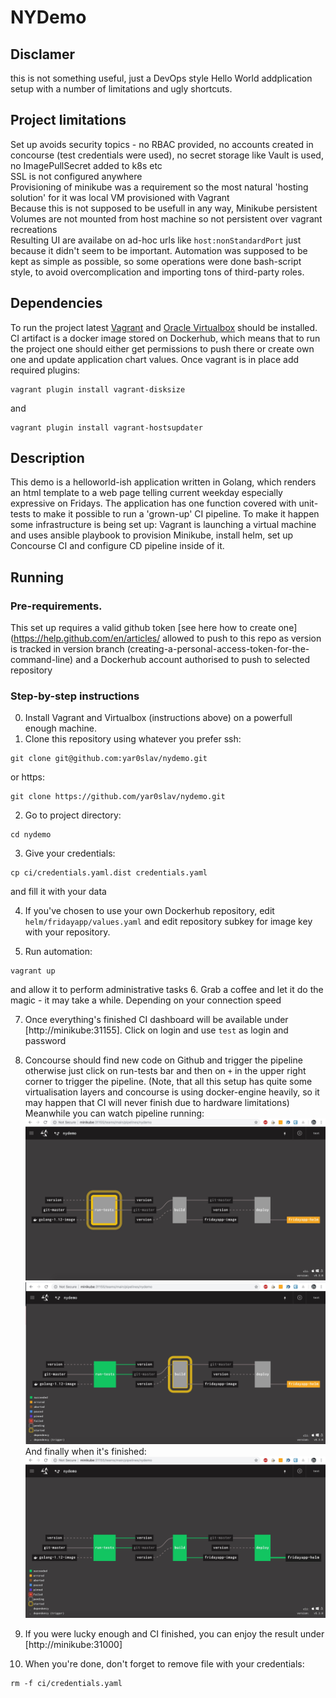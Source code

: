 # NYDemo

## Disclamer
this is not something useful, just a DevOps style Hello World addplication setup with a number of limitations and ugly shortcuts.

## Project limitations
Set up avoids security topics - no RBAC provided, no accounts created in concourse (test credentials were used), no secret storage like Vault is used, no ImagePullSecret added to k8s etc<br/>
SSL is not configured anywhere<br/>
Provisioning of minikube was a requirement so the most natural 'hosting solution' for it was local VM provisioned with Vagrant<br/>
Because this is not supposed to be usefull in any way, Minikube persistent Volumes are not mounted from host machine so not persistent over vagrant recreations<br/>
Resulting UI are availabe on ad-hoc urls like `host:nonStandardPort` just because it didn't seem to be important. Automation was supposed to be kept as simple as possible, so some operations were done bash-script style, to avoid overcomplication and importing tons of third-party roles.

## Dependencies
To run the project latest [Vagrant](https://www.vagrantup.com/docs/installation/) and [Oracle Virtualbox]() should be installed. CI artifact is a docker image stored on Dockerhub, which means that to run the project one should either get permissions to push there or create own one and update application chart values.
Once vagrant is in place add required plugins:
```
vagrant plugin install vagrant-disksize
```
and
```
vagrant plugin install vagrant-hostsupdater
```

## Description
This demo is a helloworld-ish application written in Golang, which renders an html template to a web page telling current weekday especially expressive on Fridays. The application has one function covered with unit-tests to make it possible to run a 'grown-up' CI pipeline. To make it happen some infrastructure is being set up:
Vagrant is launching a virtual machine and uses ansible playbook to provision Minikube, install helm, set up Concourse CI and configure CD pipeline inside of it.

## Running
### Pre-requirements.
This set up requires a valid github token [see here how to create one](https://help.github.com/en/articles/ allowed to push to this repo as version is tracked in version branch (creating-a-personal-access-token-for-the-command-line) and a Dockerhub account authorised to push to selected repository

### Step-by-step instructions
0. Install Vagrant and Virtualbox (instructions above) on a powerfull enough machine.
1. Clone this repository using whatever you prefer ssh:
```
git clone git@github.com:yar0slav/nydemo.git
```
or https:
```
git clone https://github.com/yar0slav/nydemo.git
```
2. Go to project directory:
```
cd nydemo
```
3. Give your credentials:
```
cp ci/credentials.yaml.dist credentials.yaml
```
and fill it with your data

4. If you've chosen to use your own Dockerhub repository, edit `helm/fridayapp/values.yaml` and edit repository subkey for image key with your repository.

5. Run automation:
```
vagrant up
```
and allow it to perform administrative tasks
6. Grab a coffee and let it do the magic - it may take a while. Depending on your connection speed

7. Once everything's finished CI dashboard will be available under [http://minikube:31155]. Click on login and use `test` as login and password 

8. Concourse should find new code on Github and trigger the pipeline otherwise just click on run-tests bar and then on `+` in the upper right corner to trigger the pipeline. (Note, that all this setup has quite some virtualisation layers and concourse is using docker-engine heavily, so it may happen that CI will never finish due to hardware limitations)
Meanwhile you can watch pipeline running:
![init](images/Concourse_init.jpg)
![trigger](images/Concourse_trigger.jpg)
And finally when it's finished:
![success](images/Concourse_success.jpg)

9. If you were lucky enough and CI finished, you can enjoy the result under 
[http://minikube:31000]

10. When you're done, don't forget to remove file with your credentials:
```
rm -f ci/credentials.yaml
```